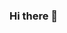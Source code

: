 ### Hi there 👋

<!--
**yarelosa/yarelosa** is a ✨ _special_ ✨ repository because its `README.md` (this file) appears on your GitHub profile.

![Header](headyarelosa.png)

Here are some ideas to get you started:

- 🔭 I’m currently working on ...
- 🌱 I’m currently learning ...
- 👯 I’m looking to collaborate on ...
- 🤔 I’m looking for help with ...
- 💬 Ask me about ...
- 📫 How to reach me: ...
- 😄 Pronouns: ...
- ⚡ Fun fact: ...
-->
